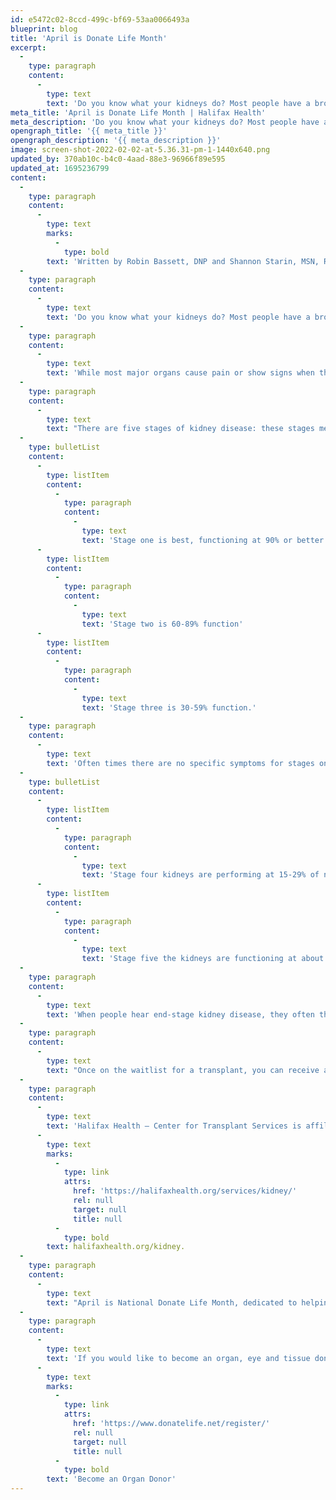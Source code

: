 ```yaml
---
id: e5472c02-8ccd-499c-bf69-53aa0066493a
blueprint: blog
title: 'April is Donate Life Month'
excerpt:
  -
    type: paragraph
    content:
      -
        type: text
        text: 'Do you know what your kidneys do? Most people have a broad idea, but kidneys do so much more than just “remove waste.” Your kidneys are the key to keeping your body’s ecosystem in check. '
meta_title: 'April is Donate Life Month | Halifax Health'
meta_description: 'Do you know what your kidneys do? Most people have a broad idea, but kidneys do so much more than just “remove waste.” Your kidneys are the key to keeping your body’s ecosystem in check.'
opengraph_title: '{{ meta_title }}'
opengraph_description: '{{ meta_description }}'
image: screen-shot-2022-02-02-at-5.36.31-pm-1-1440x640.png
updated_by: 370ab10c-b4c0-4aad-88e3-96966f89e595
updated_at: 1695236799
content:
  -
    type: paragraph
    content:
      -
        type: text
        marks:
          -
            type: bold
        text: 'Written by Robin Bassett, DNP and Shannon Starin, MSN, RN'
  -
    type: paragraph
    content:
      -
        type: text
        text: 'Do you know what your kidneys do? Most people have a broad idea, but kidneys do so much more than just “remove waste.” Your kidneys are the key to keeping your body’s ecosystem in check. Beyond removing waste products, your kidneys balance fluids, help control blood pressure, regulate hormones, keep your bones healthy and help make red blood cells. Pretty important right? So how do 37 million American adults have kidney disease and don’t know it?'
  -
    type: paragraph
    content:
      -
        type: text
        text: 'While most major organs cause pain or show signs when they’re in distress, the symptoms of kidney failure are often silent and that’s why it’s important to know if you’re at risk. The top risk factors for kidney disease are diabetes and high blood pressure. If you are at risk, you should maintain annual labs and health appointments with your primary care physician, and ask about your kidney function through your lab and urine results. Early detection and treatment of chronic kidney disease are the keys to keeping kidney disease from progressing to kidney failure. When detected early, many kidney diseases can be treated successfully. Controlling diabetes and high blood pressure can help prevent kidney disease or keep it from getting worse.'
  -
    type: paragraph
    content:
      -
        type: text
        text: "There are five stages of kidney disease: these stages measure the function of your kidney.\_"
  -
    type: bulletList
    content:
      -
        type: listItem
        content:
          -
            type: paragraph
            content:
              -
                type: text
                text: 'Stage one is best, functioning at 90% or better.'
      -
        type: listItem
        content:
          -
            type: paragraph
            content:
              -
                type: text
                text: 'Stage two is 60-89% function'
      -
        type: listItem
        content:
          -
            type: paragraph
            content:
              -
                type: text
                text: 'Stage three is 30-59% function.'
  -
    type: paragraph
    content:
      -
        type: text
        text: 'Often times there are no specific symptoms for stages one through three, but kidney function can slowly decline.'
  -
    type: bulletList
    content:
      -
        type: listItem
        content:
          -
            type: paragraph
            content:
              -
                type: text
                text: 'Stage four kidneys are performing at 15-29% of normal function, and treatment for kidney failure may be needed soon.'
      -
        type: listItem
        content:
          -
            type: paragraph
            content:
              -
                type: text
                text: 'Stage five the kidneys are functioning at about 15% or less. They can no longer keep up with removing waste products and extra water. People who are on dialysis are in stage five or “end stage” kidney disease.'
  -
    type: paragraph
    content:
      -
        type: text
        text: 'When people hear end-stage kidney disease, they often think of dialysis as the only treatment; however, people who choose kidney transplant as a treatment double their life expectancy over life expectancy on dialysis. You can qualify for a kidney transplant once your kidney function is at 20% or less, which means you may get a kidney transplant evaluation before you have to start dialysis.'
  -
    type: paragraph
    content:
      -
        type: text
        text: "Once on the waitlist for a transplant, you can receive a kidney two different ways. The majority of kidneys transplanted are though a deceased donor – someone who has elected to be an organ donor and has passed away.\_ The second option is to find a live donor who matches the kidney recipient. This is usually a family member or close friend.\_"
  -
    type: paragraph
    content:
      -
        type: text
        text: 'Halifax Health – Center for Transplant Services is affiliated with UF Health. When you choose Halifax Health for kidney transplant, you get the expertise of UF Health Shands while being able to stay close to home. Halifax Health Center for Transplant Services has been serving the Volusia County area since 2008. We have performed over 180 kidney transplants. While kidney disease can be a scary diagnosis, our mission is to provide you with exceptional care and give every patient a better quality of life. If you or someone you know has kidney disease give us a call at 386.425.4650, or visit '
      -
        type: text
        marks:
          -
            type: link
            attrs:
              href: 'https://halifaxhealth.org/services/kidney/'
              rel: null
              target: null
              title: null
          -
            type: bold
        text: halifaxhealth.org/kidney.
  -
    type: paragraph
    content:
      -
        type: text
        text: "April is National Donate Life Month, dedicated to helping raise awareness about donation, encouraging Americans to register as organ donors and to honoring those who have saved lifes through their gift of donation.\_"
  -
    type: paragraph
    content:
      -
        type: text
        text: 'If you would like to become an organ, eye and tissue donor, please visit '
      -
        type: text
        marks:
          -
            type: link
            attrs:
              href: 'https://www.donatelife.net/register/'
              rel: null
              target: null
              title: null
          -
            type: bold
        text: 'Become an Organ Donor'
---
```

